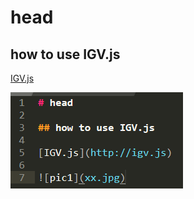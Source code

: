 # head

## how to use IGV.js

[IGV.js](https://github.com/igvteam/igv.js)

![pic1](/data/2021/images/igv_code.png)





